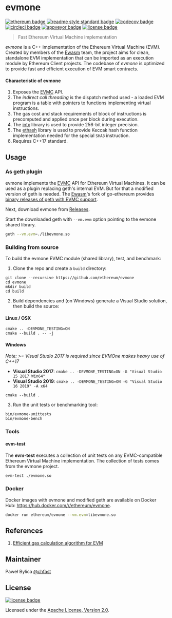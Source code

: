 # evmone

[![ethereum badge]][ethereum]
[![readme style standard badge]][standard readme]
[![codecov badge]][codecov]
[![circleci badge]][circleci]
[![appveyor badge]][appveyor]
[![license badge]][Apache License, Version 2.0]

> Fast Ethereum Virtual Machine implementation

_evmone_ is a C++ implementation of the Ethereum Virtual Machine (EVM). 
Created by members of the [Ewasm] team, the project aims for clean, standalone EVM implementation 
that can be imported as an execution module by Ethereum Client projects. 
The codebase of _evmone_ is optimized to provide fast and efficient execution of EVM smart contracts.

#### Characteristic of evmone

1. Exposes the [EVMC] API.
2. The _indirect call threading_ is the dispatch method used -
   a loaded EVM program is a table with pointers to functions implementing virtual instructions.
3. The gas cost and stack requirements of block of instructions is precomputed 
   and applied once per block during execution.
4. The [intx] library is used to provide 256-bit integer precision.
5. The [ethash] library is used to provide Keccak hash function implementation
   needed for the special `SHA3` instruction.
6. Requires C++17 standard.

## Usage

### As geth plugin

evmone implements the [EVMC] API for Ethereum Virtual Machines.
It can be used as a plugin replacing geth's internal EVM. But for that a modified
version of geth is needed. The [Ewasm]'s fork
of go-ethereum provides [binary releases of geth with EVMC support](https://github.com/ewasm/go-ethereum/releases).

Next, download evmone from [Releases].

Start the downloaded geth with `--vm.evm` option pointing to the evmone shared library.

```bash
geth --vm.evm=./libevmone.so
```

### Building from source
To build the evmone EVMC module (shared library), test, and benchmark:

1. Clone the repo and create a ```build``` directory:
```
git clone --recursive https://github.com/ethereum/evmone
cd evmone
mkdir build
cd build
```

2. Build dependencies and (on Windows) generate a Visual Studio solution, then build the source:
#### Linux / OSX
```
cmake .. -DEVMONE_TESTING=ON
cmake --build . -- -j
```

#### Windows
*Note: >= Visual Studio 2017 is required since EVMOne makes heavy use of C++17*
* **Visual Studio 2017**: ```cmake .. -DEVMONE_TESTING=ON -G "Visual Studio 15 2017 Win64"```
* **Visual Studio 2019**: ```cmake .. -DEVMONE_TESTING=ON -G "Visual Studio 16 2019" -A x64```
```
cmake --build .
```

3. Run the unit tests or benchmarking tool:
```
bin/evmone-unittests
bin/evmone-bench
```
### Tools

#### evm-test

The **evm-test** executes a collection of unit tests on 
any EVMC-compatible Ethereum Virtual Machine implementation.
The collection of tests comes from the evmone project.

```bash
evm-test ./evmone.so
```

### Docker

Docker images with evmone and modified geth are available on Docker Hub:
https://hub.docker.com/r/ethereum/evmone.

```bash
docker run ethereum/evmone --vm.evm=libevmone.so
```

## References

1. [Efficient gas calculation algorithm for EVM](docs/efficient_gas_calculation_algorithm.md)

## Maintainer

Paweł Bylica [@chfast]

## License

[![license badge]][Apache License, Version 2.0]

Licensed under the [Apache License, Version 2.0].


[@chfast]: https://github.com/chfast
[appveyor]: https://ci.appveyor.com/project/chfast/evmone/branch/master
[circleci]: https://circleci.com/gh/ethereum/evmone/tree/master
[codecov]: https://codecov.io/gh/ethereum/evmone/
[Apache License, Version 2.0]: LICENSE
[ethereum]: https://ethereum.org
[EVMC]: https://github.com/ethereum/evmc
[Ewasm]: https://github.com/ewasm
[intx]: https://github.com/chfast/intx
[ethash]: https://github.com/chfast/ethash
[Releases]: https://github.com/ethereum/evmone/releases
[standard readme]: https://github.com/RichardLitt/standard-readme

[appveyor badge]: https://img.shields.io/appveyor/ci/chfast/evmone/master.svg?logo=appveyor
[circleci badge]: https://img.shields.io/circleci/project/github/ethereum/evmone/master.svg?logo=circleci
[codecov badge]: https://img.shields.io/codecov/c/github/ethereum/evmone.svg?logo=codecov
[ethereum badge]: https://img.shields.io/badge/ethereum-EVM-informational.svg?logo=ethereum
[license badge]: https://img.shields.io/github/license/ethereum/evmone.svg?logo=apache
[readme style standard badge]: https://img.shields.io/badge/readme%20style-standard-brightgreen.svg
